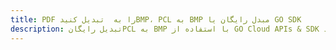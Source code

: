 ---title: PDF را به  تبدیل کنیدBMP، PCL به BMP مبدل رایگان یا GO SDKdescription: تبدیل رایگانPCL به BMP با استفاده از GO Cloud APIs & SDK همچنین اسناد PDF را در Cloud ایجاد، ویرایش و رندر کنید.---